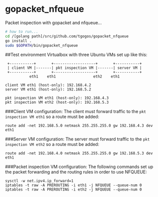 # gopacket_nfqueue
Packet inspection with gopacket and nfqueue...

```bash
# how to run...
cd /[golang path]/src/github.com/tgogos/gopacket_nfqueue
go install .
sudo $GOPATH/bin/gopacket_nfqueue
```

##Test environment
Virtualbox with three Ubuntu VMs set up like this:
```
 +-----------+       +-------------------+       +-----------+
 | client VM |-------| pkt inspection VM |-------| server VM |
 +-----------+       +-------------------+       +-----------+
           eth1    eth1                 eth2    eth1

client VM eth1 (host-only): 192.168.4.2
server VM eth1 (host-only): 192.168.5.2

pkt inspection VM eth1 (host-only): 192.168.4.3
pkt inspection VM eth2 (host-only): 192.168.5.3
```
###Client VM configuration:
The client must forward traffic to the `pkt inspection VM eth1` so a route must be added:
```
route add -net 192.168.5.0 netmask 255.255.255.0 gw 192.168.4.3 dev eth1
```

###Server VM configuration:
The server must forward traffic to the `pkt inspection VM eth2` so a route must be added:
```
route add -net 192.168.4.0 netmask 255.255.255.0 gw 192.168.5.3 dev eth1
```

###Packet inspection VM configuration:
The following commands set up the packet forwarding and the routing rules in order to use NFQUEUE:
```
sysctl -w net.ipv4.ip_forward=1
iptables -t raw -A PREROUTING -i eth1 -j NFQUEUE --queue-num 0
iptables -t raw -A PREROUTING -i eth2 -j NFQUEUE --queue-num 0
```
